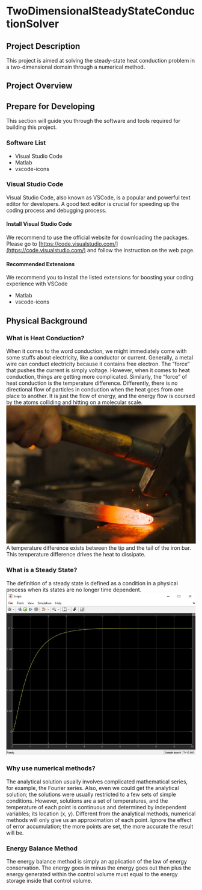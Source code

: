# TwoDimensionalSteadyStateConductionSolver

## Project Description
This project is aimed at solving the steady-state heat conduction problem in a two-dimensional domain through a numerical method.

## Project Overview

## Prepare for Developing
This section will guide you through the software and tools required for building this project.

### Software List
* Visual Studio Code
* Matlab
* vscode-icons

### Visual Studio Code
Visual Studio Code, also known as VSCode, is a popular and powerful text editor for developers. A good text editor is crucial for speeding up the coding process and debugging process.

#### Install Visual Studio Code
We recommend to use the official website for downloading the packages.
Please go to [https://code.visualstudio.com/](https://code.visualstudio.com/) and follow the instruction on the web page.

#### Recommended Extensions
We recommend you to install the listed extensions for boosting your coding experience with VSCode
* Matlab
* vscode-icons

## Physical Background

### What is Heat Conduction?
When it comes to the word conduction, we might immediately come with some stuffs about electricity, like a conductor or current.  Generally, a metal wire can conduct electricity because it contains free electron. The “force” that pushes the current is simply voltage. However, when it comes to heat conduction, things are getting more complicated. Similarly, the “force” of heat conduction is the temperature difference. Differently, there is no directional flow of particles in conduction when the heat goes from one place to another. It is just the flow of energy, and the energy flow is coursed by the atoms colliding and hitting on a molecular scale. 
![Temperature difference visualization](./images/forge-1789456_1920.jpg)
A temperature difference exists between the tip and the tail of the iron bar. This temperature difference drives the heat to dissipate.

### What is a Steady State?
The definition of a steady state is defined as a condition in a physical process when its states are no longer time dependent.
![Steady State](./images/Steady_State.jpg)

### Why use numerical methods?
The analytical solution usually involves complicated mathematical series, for example, the Fourier series. Also, even we could get the analytical solution; the solutions were usually restricted to a few sets of simple conditions. However, solutions are a set of temperatures, and the temperature of each point is continuous and determined by independent variables; its location (x, y). Different from the analytical methods, numerical methods will only give us an approximation of each point. Ignore the effect of error accumulation; the more points are set, the more accurate the result will be.

### Energy Balance Method
The energy balance method is simply an application of the law of energy conservation. The energy goes in minus the energy goes out then plus the energy generated within the control volume must equal to the energy storage inside that control volume. 
